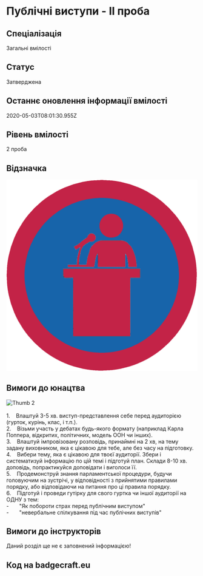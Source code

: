 # Публічні виступи - ІІ проба

## Спеціалізація

Загальні вмілості

## Статус

Затверджена

## Останнє оновлення інформації вмілості

2020-05-03T08:01:30.955Z

## Рівень вмілості

2 проба

## Відзначка

![Відзначка](../images/Publichni_vystupy_II/_________-2.jpg)

## Вимоги до юнацтва

<div><span><img alt="Thumb           2" src="/uploads/textareas/bootsy/image/106/small__________-2.jpg"><br><br>1.&nbsp;&nbsp;&nbsp;
</span>Влаштуй 3-5 хв. виступ-представлення себе
перед аудиторією (гурток, курінь, клас, і т.п.).<br>2.&nbsp;&nbsp;&nbsp;
Візьми участь у дебатах будь-якого формату (наприклад
Карла Поппера, відкритих, політичних, модель ООН чи інших).<br>3.&nbsp;&nbsp;&nbsp;
Влаштуй імпровізовану розповідь, принаймні
на 2 хв, на тему задану виховником, яка є цікавою для тебе, але без часу на
підготовку.<br>4.&nbsp;&nbsp;&nbsp;
Вибери тему, яка є цікавою для твоєї
аудиторії. Збери і систематизуй інформацію по цій темі і підготуй план. Склади
8-10 хв. доповідь, попрактикуйся доповідати і виголоси її.<br>5.&nbsp;&nbsp;&nbsp;
Продемонструй знання парламентської
процедури, будучи головуючим на зустрічі, у відповідності з прийнятими
правилами порядку, або відповідаючи на питання про ці правила порядку.<br>6.&nbsp;&nbsp;&nbsp;
Підготуй і проведи гутірку для свого гуртка
чи іншої аудиторії на ОДНУ з тем:<br>-&nbsp;&nbsp;&nbsp;&nbsp;&nbsp;&nbsp;
"Як побороти страх перед
публічним виступом"<br>-&nbsp;&nbsp;&nbsp;&nbsp;&nbsp;&nbsp;
"невербальне спілкування
під час публічних виступів"</div>

## Вимоги до інструкторів

Даний розділ ще не є заповнений інформацією!

## Код на badgecraft.eu

